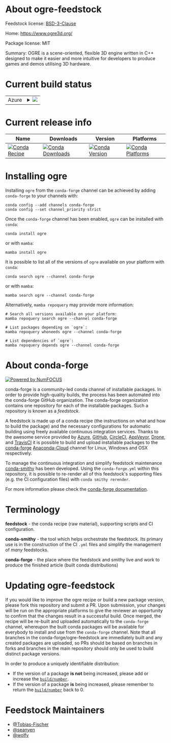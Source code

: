 About ogre-feedstock
====================

Feedstock license: [BSD-3-Clause](https://github.com/conda-forge/ogre-feedstock/blob/main/LICENSE.txt)

Home: https://www.ogre3d.org/

Package license: MIT

Summary: OGRE is a scene-oriented, flexible 3D engine written in C++ designed to make it easier and more intuitive for developers to produce games and demos utilising 3D hardware.

Current build status
====================


<table>
    
  <tr>
    <td>Azure</td>
    <td>
      <details>
        <summary>
          <a href="https://dev.azure.com/conda-forge/feedstock-builds/_build/latest?definitionId=8067&branchName=main">
            <img src="https://dev.azure.com/conda-forge/feedstock-builds/_apis/build/status/ogre-feedstock?branchName=main">
          </a>
        </summary>
        <table>
          <thead><tr><th>Variant</th><th>Status</th></tr></thead>
          <tbody><tr>
              <td>linux_64_numpy1.22</td>
              <td>
                <a href="https://dev.azure.com/conda-forge/feedstock-builds/_build/latest?definitionId=8067&branchName=main">
                  <img src="https://dev.azure.com/conda-forge/feedstock-builds/_apis/build/status/ogre-feedstock?branchName=main&jobName=linux&configuration=linux%20linux_64_numpy1.22" alt="variant">
                </a>
              </td>
            </tr><tr>
              <td>linux_64_numpy1.23</td>
              <td>
                <a href="https://dev.azure.com/conda-forge/feedstock-builds/_build/latest?definitionId=8067&branchName=main">
                  <img src="https://dev.azure.com/conda-forge/feedstock-builds/_apis/build/status/ogre-feedstock?branchName=main&jobName=linux&configuration=linux%20linux_64_numpy1.23" alt="variant">
                </a>
              </td>
            </tr><tr>
              <td>linux_aarch64_numpy1.22</td>
              <td>
                <a href="https://dev.azure.com/conda-forge/feedstock-builds/_build/latest?definitionId=8067&branchName=main">
                  <img src="https://dev.azure.com/conda-forge/feedstock-builds/_apis/build/status/ogre-feedstock?branchName=main&jobName=linux&configuration=linux%20linux_aarch64_numpy1.22" alt="variant">
                </a>
              </td>
            </tr><tr>
              <td>linux_aarch64_numpy1.23</td>
              <td>
                <a href="https://dev.azure.com/conda-forge/feedstock-builds/_build/latest?definitionId=8067&branchName=main">
                  <img src="https://dev.azure.com/conda-forge/feedstock-builds/_apis/build/status/ogre-feedstock?branchName=main&jobName=linux&configuration=linux%20linux_aarch64_numpy1.23" alt="variant">
                </a>
              </td>
            </tr><tr>
              <td>linux_ppc64le_numpy1.22</td>
              <td>
                <a href="https://dev.azure.com/conda-forge/feedstock-builds/_build/latest?definitionId=8067&branchName=main">
                  <img src="https://dev.azure.com/conda-forge/feedstock-builds/_apis/build/status/ogre-feedstock?branchName=main&jobName=linux&configuration=linux%20linux_ppc64le_numpy1.22" alt="variant">
                </a>
              </td>
            </tr><tr>
              <td>linux_ppc64le_numpy1.23</td>
              <td>
                <a href="https://dev.azure.com/conda-forge/feedstock-builds/_build/latest?definitionId=8067&branchName=main">
                  <img src="https://dev.azure.com/conda-forge/feedstock-builds/_apis/build/status/ogre-feedstock?branchName=main&jobName=linux&configuration=linux%20linux_ppc64le_numpy1.23" alt="variant">
                </a>
              </td>
            </tr><tr>
              <td>osx_64_numpy1.22</td>
              <td>
                <a href="https://dev.azure.com/conda-forge/feedstock-builds/_build/latest?definitionId=8067&branchName=main">
                  <img src="https://dev.azure.com/conda-forge/feedstock-builds/_apis/build/status/ogre-feedstock?branchName=main&jobName=osx&configuration=osx%20osx_64_numpy1.22" alt="variant">
                </a>
              </td>
            </tr><tr>
              <td>osx_64_numpy1.23</td>
              <td>
                <a href="https://dev.azure.com/conda-forge/feedstock-builds/_build/latest?definitionId=8067&branchName=main">
                  <img src="https://dev.azure.com/conda-forge/feedstock-builds/_apis/build/status/ogre-feedstock?branchName=main&jobName=osx&configuration=osx%20osx_64_numpy1.23" alt="variant">
                </a>
              </td>
            </tr><tr>
              <td>osx_arm64_numpy1.22</td>
              <td>
                <a href="https://dev.azure.com/conda-forge/feedstock-builds/_build/latest?definitionId=8067&branchName=main">
                  <img src="https://dev.azure.com/conda-forge/feedstock-builds/_apis/build/status/ogre-feedstock?branchName=main&jobName=osx&configuration=osx%20osx_arm64_numpy1.22" alt="variant">
                </a>
              </td>
            </tr><tr>
              <td>osx_arm64_numpy1.23</td>
              <td>
                <a href="https://dev.azure.com/conda-forge/feedstock-builds/_build/latest?definitionId=8067&branchName=main">
                  <img src="https://dev.azure.com/conda-forge/feedstock-builds/_apis/build/status/ogre-feedstock?branchName=main&jobName=osx&configuration=osx%20osx_arm64_numpy1.23" alt="variant">
                </a>
              </td>
            </tr><tr>
              <td>win_64_numpy1.22</td>
              <td>
                <a href="https://dev.azure.com/conda-forge/feedstock-builds/_build/latest?definitionId=8067&branchName=main">
                  <img src="https://dev.azure.com/conda-forge/feedstock-builds/_apis/build/status/ogre-feedstock?branchName=main&jobName=win&configuration=win%20win_64_numpy1.22" alt="variant">
                </a>
              </td>
            </tr><tr>
              <td>win_64_numpy1.23</td>
              <td>
                <a href="https://dev.azure.com/conda-forge/feedstock-builds/_build/latest?definitionId=8067&branchName=main">
                  <img src="https://dev.azure.com/conda-forge/feedstock-builds/_apis/build/status/ogre-feedstock?branchName=main&jobName=win&configuration=win%20win_64_numpy1.23" alt="variant">
                </a>
              </td>
            </tr>
          </tbody>
        </table>
      </details>
    </td>
  </tr>
</table>

Current release info
====================

| Name | Downloads | Version | Platforms |
| --- | --- | --- | --- |
| [![Conda Recipe](https://img.shields.io/badge/recipe-ogre-green.svg)](https://anaconda.org/conda-forge/ogre) | [![Conda Downloads](https://img.shields.io/conda/dn/conda-forge/ogre.svg)](https://anaconda.org/conda-forge/ogre) | [![Conda Version](https://img.shields.io/conda/vn/conda-forge/ogre.svg)](https://anaconda.org/conda-forge/ogre) | [![Conda Platforms](https://img.shields.io/conda/pn/conda-forge/ogre.svg)](https://anaconda.org/conda-forge/ogre) |

Installing ogre
===============

Installing `ogre` from the `conda-forge` channel can be achieved by adding `conda-forge` to your channels with:

```
conda config --add channels conda-forge
conda config --set channel_priority strict
```

Once the `conda-forge` channel has been enabled, `ogre` can be installed with `conda`:

```
conda install ogre
```

or with `mamba`:

```
mamba install ogre
```

It is possible to list all of the versions of `ogre` available on your platform with `conda`:

```
conda search ogre --channel conda-forge
```

or with `mamba`:

```
mamba search ogre --channel conda-forge
```

Alternatively, `mamba repoquery` may provide more information:

```
# Search all versions available on your platform:
mamba repoquery search ogre --channel conda-forge

# List packages depending on `ogre`:
mamba repoquery whoneeds ogre --channel conda-forge

# List dependencies of `ogre`:
mamba repoquery depends ogre --channel conda-forge
```


About conda-forge
=================

[![Powered by
NumFOCUS](https://img.shields.io/badge/powered%20by-NumFOCUS-orange.svg?style=flat&colorA=E1523D&colorB=007D8A)](https://numfocus.org)

conda-forge is a community-led conda channel of installable packages.
In order to provide high-quality builds, the process has been automated into the
conda-forge GitHub organization. The conda-forge organization contains one repository
for each of the installable packages. Such a repository is known as a *feedstock*.

A feedstock is made up of a conda recipe (the instructions on what and how to build
the package) and the necessary configurations for automatic building using freely
available continuous integration services. Thanks to the awesome service provided by
[Azure](https://azure.microsoft.com/en-us/services/devops/), [GitHub](https://github.com/),
[CircleCI](https://circleci.com/), [AppVeyor](https://www.appveyor.com/),
[Drone](https://cloud.drone.io/welcome), and [TravisCI](https://travis-ci.com/)
it is possible to build and upload installable packages to the
[conda-forge](https://anaconda.org/conda-forge) [Anaconda-Cloud](https://anaconda.org/)
channel for Linux, Windows and OSX respectively.

To manage the continuous integration and simplify feedstock maintenance
[conda-smithy](https://github.com/conda-forge/conda-smithy) has been developed.
Using the ``conda-forge.yml`` within this repository, it is possible to re-render all of
this feedstock's supporting files (e.g. the CI configuration files) with ``conda smithy rerender``.

For more information please check the [conda-forge documentation](https://conda-forge.org/docs/).

Terminology
===========

**feedstock** - the conda recipe (raw material), supporting scripts and CI configuration.

**conda-smithy** - the tool which helps orchestrate the feedstock.
                   Its primary use is in the construction of the CI ``.yml`` files
                   and simplify the management of *many* feedstocks.

**conda-forge** - the place where the feedstock and smithy live and work to
                  produce the finished article (built conda distributions)


Updating ogre-feedstock
=======================

If you would like to improve the ogre recipe or build a new
package version, please fork this repository and submit a PR. Upon submission,
your changes will be run on the appropriate platforms to give the reviewer an
opportunity to confirm that the changes result in a successful build. Once
merged, the recipe will be re-built and uploaded automatically to the
`conda-forge` channel, whereupon the built conda packages will be available for
everybody to install and use from the `conda-forge` channel.
Note that all branches in the conda-forge/ogre-feedstock are
immediately built and any created packages are uploaded, so PRs should be based
on branches in forks and branches in the main repository should only be used to
build distinct package versions.

In order to produce a uniquely identifiable distribution:
 * If the version of a package **is not** being increased, please add or increase
   the [``build/number``](https://docs.conda.io/projects/conda-build/en/latest/resources/define-metadata.html#build-number-and-string).
 * If the version of a package **is** being increased, please remember to return
   the [``build/number``](https://docs.conda.io/projects/conda-build/en/latest/resources/define-metadata.html#build-number-and-string)
   back to 0.

Feedstock Maintainers
=====================

* [@Tobias-Fischer](https://github.com/Tobias-Fischer/)
* [@seanyen](https://github.com/seanyen/)
* [@wolfv](https://github.com/wolfv/)


<!-- dummy commit to enable rerendering -->

